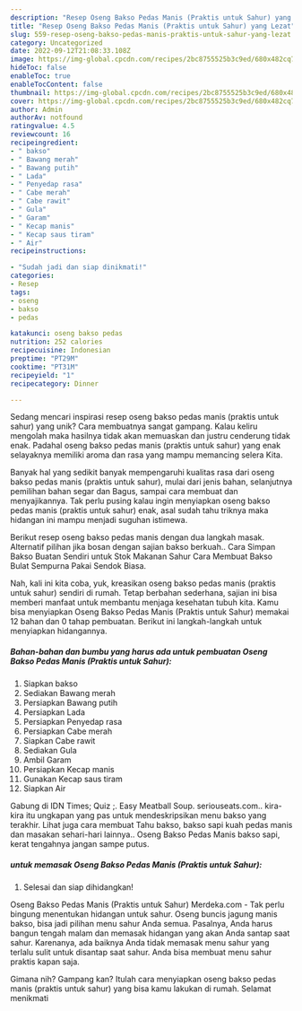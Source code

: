 ```yaml
---
description: "Resep Oseng Bakso Pedas Manis (Praktis untuk Sahur) yang Lezat"
title: "Resep Oseng Bakso Pedas Manis (Praktis untuk Sahur) yang Lezat"
slug: 559-resep-oseng-bakso-pedas-manis-praktis-untuk-sahur-yang-lezat
category: Uncategorized
date: 2022-09-12T21:08:33.108Z
image: https://img-global.cpcdn.com/recipes/2bc8755525b3c9ed/680x482cq70/oseng-bakso-pedas-manis-praktis-untuk-sahur-foto-resep-utama.jpg
hideToc: false
enableToc: true
enableTocContent: false
thumbnail: https://img-global.cpcdn.com/recipes/2bc8755525b3c9ed/680x482cq70/oseng-bakso-pedas-manis-praktis-untuk-sahur-foto-resep-utama.jpg
cover: https://img-global.cpcdn.com/recipes/2bc8755525b3c9ed/680x482cq70/oseng-bakso-pedas-manis-praktis-untuk-sahur-foto-resep-utama.jpg
author: Admin
authorAv: notfound
ratingvalue: 4.5
reviewcount: 16
recipeingredient:
- " bakso"
- " Bawang merah"
- " Bawang putih"
- " Lada"
- " Penyedap rasa"
- " Cabe merah"
- " Cabe rawit"
- " Gula"
- " Garam"
- " Kecap manis"
- " Kecap saus tiram"
- " Air"
recipeinstructions:

- "Sudah jadi dan siap dinikmati!"
categories:
- Resep
tags:
- oseng
- bakso
- pedas

katakunci: oseng bakso pedas 
nutrition: 252 calories
recipecuisine: Indonesian
preptime: "PT29M"
cooktime: "PT31M"
recipeyield: "1"
recipecategory: Dinner

---
```





Sedang mencari inspirasi resep oseng bakso pedas manis (praktis untuk sahur) yang unik? Cara membuatnya sangat gampang. Kalau keliru mengolah maka hasilnya tidak akan memuaskan dan justru cenderung tidak enak. Padahal oseng bakso pedas manis (praktis untuk sahur) yang enak selayaknya memiliki aroma dan rasa yang mampu memancing selera Kita.





Banyak hal yang sedikit banyak mempengaruhi kualitas rasa dari oseng bakso pedas manis (praktis untuk sahur), mulai dari jenis bahan, selanjutnya pemilihan bahan segar dan Bagus, sampai cara membuat dan menyajikannya. Tak perlu pusing kalau ingin menyiapkan oseng bakso pedas manis (praktis untuk sahur) enak,      asal sudah tahu triknya maka hidangan ini mampu menjadi suguhan istimewa.














Berikut resep oseng bakso pedas manis dengan dua langkah masak. Alternatif pilihan jika bosan dengan sajian bakso berkuah.. Cara Simpan Bakso Buatan Sendiri untuk Stok Makanan Sahur Cara Membuat Bakso Bulat Sempurna Pakai Sendok Biasa.






Nah, kali ini kita coba, yuk, kreasikan oseng bakso pedas manis (praktis untuk sahur) sendiri di rumah. Tetap berbahan sederhana, sajian ini bisa memberi manfaat untuk membantu menjaga kesehatan tubuh kita. Kamu bisa menyiapkan Oseng Bakso Pedas Manis (Praktis untuk Sahur) memakai 12 bahan dan 0 tahap pembuatan. Berikut ini langkah-langkah untuk menyiapkan hidangannya.

<!--inarticleads1-->

##### Bahan-bahan dan bumbu yang harus ada untuk pembuatan Oseng Bakso Pedas Manis (Praktis untuk Sahur):

1. Siapkan  bakso
1. Sediakan  Bawang merah
1. Persiapkan  Bawang putih
1. Persiapkan  Lada
1. Persiapkan  Penyedap rasa
1. Persiapkan  Cabe merah
1. Siapkan  Cabe rawit
1. Sediakan  Gula
1. Ambil  Garam
1. Persiapkan  Kecap manis
1. Gunakan  Kecap saus tiram
1. Siapkan  Air


Gabung di IDN Times; Quiz ;. Easy Meatball Soup. seriouseats.com.. kira-kira itu ungkapan yang pas untuk mendeskripsikan menu bakso yang terakhir. Lihat juga cara membuat Tahu bakso, bakso sapi kuah pedas manis dan masakan sehari-hari lainnya.. Oseng Bakso Pedas Manis bakso sapi, kerat tengahnya jangan sampe putus. 

<!--inarticleads2-->

#####  untuk memasak Oseng Bakso Pedas Manis (Praktis untuk Sahur):


1. Selesai dan siap dihidangkan!

Oseng Bakso Pedas Manis (Praktis untuk Sahur) Merdeka.com - Tak perlu bingung menentukan hidangan untuk sahur. Oseng buncis jagung manis bakso, bisa jadi pilihan menu sahur Anda semua. Pasalnya, Anda harus bangun tengah malam dan memasak hidangan yang akan Anda santap saat sahur. Karenanya, ada baiknya Anda tidak memasak menu sahur yang terlalu sulit untuk disantap saat sahur. Anda bisa membuat menu sahur praktis kapan saja. 

Gimana nih? Gampang kan? Itulah cara menyiapkan oseng bakso pedas manis (praktis untuk sahur) yang bisa kamu lakukan di rumah. Selamat menikmati
